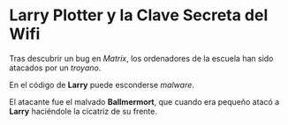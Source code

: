# Larry Plotter y la Clave Secreta del Wifi

Tras descubrir un bug en *Matrix*, los ordenadores de la escuela han sido atacados por un *troyano*.

En el código de **Larry** puede esconderse *malware*.

El atacante fue el malvado **Ballmermort**, que cuando era pequeño atacó a **Larry** haciéndole la cicatriz de su frente.

